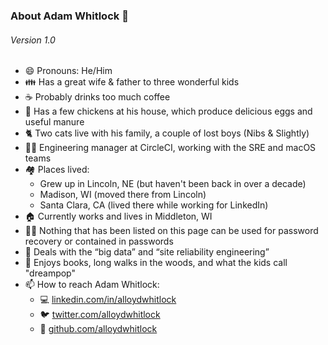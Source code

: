 ### About Adam Whitlock 👋

###### Version 1.0 #######

- 😄 Pronouns: He/Him
- 👪 Has a great wife & father to three wonderful kids
- ☕ Probably drinks too much coffee
- 🐔 Has a few chickens at his house, which produce delicious eggs and useful manure 
- 🐈 Two cats live with his family, a couple of lost boys (Nibs & Slightly)
- 🧑‍🏭 Engineering manager at CircleCI, working with the SRE and macOS teams
- 🏘 Places lived:
  - Grew up in Lincoln, NE (but haven't been back in over a decade)
  - Madison, WI (moved there from Lincoln)
  - Santa Clara, CA (lived there while working for LinkedIn)
- 🏠 Currently works and lives in Middleton, WI 
- 🕵️‍♂️ Nothing that has been listed on this page can be used for password recovery or contained in passwords
- 💾 Deals with the “big data” and “site reliability engineering”
- 💬 Enjoys books, long walks in the woods, and what the kids call "dreampop"
- 📫 How to reach Adam Whitlock: 
    - 💻 [linkedin.com/in/alloydwhitlock](https://www.linkedin.com/in/alloydwhitlock/)
    - 🐦 [twitter.com/alloydwhitlock](https://twitter.com/alloydwhitlock)
    - 🔩 [github.com/alloydwhitlock](https://github.com/alloydwhitlock)
